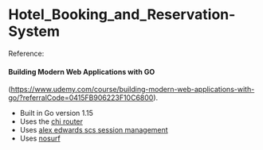 # Hotel_Booking_and_Reservation-System

Reference:

#### Building Modern Web Applications with GO
(https://www.udemy.com/course/building-modern-web-applications-with-go/?referralCode=0415FB906223F10C6800).


- Built in Go version 1.15
- Uses the [chi router](github.com/go-chi/chi)
- Uses [alex edwards scs session management](github.com/alexedwards/scs)
- Uses [nosurf](github.com/justinas/nosurf)
